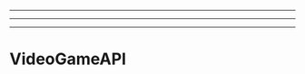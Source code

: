 ------------------------------------------------------------------------------------
----------------------------------------------------------------------------------------------------
-------------------------------------------------------
# VideoGameAPI
